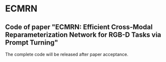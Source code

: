 # ECMRN

## Code of paper "ECMRN: Efficient Cross-Modal Reparameterization Network for RGB-D Tasks via Prompt Turning"

The complete code will be released after paper acceptance.

